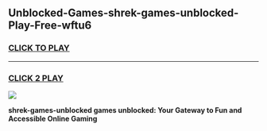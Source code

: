 
## Unblocked-Games-shrek-games-unblocked-Play-Free-wftu6
<h3>
<a href="https://premium76.site?title=shrek-games-unblocked&ref=19M">CLICK TO PLAY</a></h3>
<hr>

<h3>
<a href="https://premium76.site?title=shrek-games-unblocked&ref=19M">CLICK 2 PLAY</a>
  
</h3>

<a href="https://premium76.site?title=shrek-games-unblocked&ref=19M"><img src="https://clearcache.store/games.png"></a>


**shrek-games-unblocked games unblocked: Your Gateway to Fun and Accessible Online Gaming**
